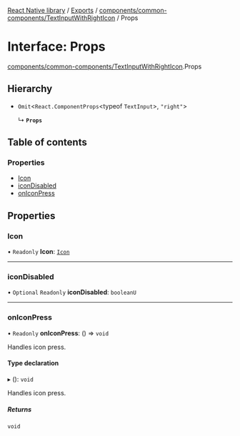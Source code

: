 [React Native library](../index.md) / [Exports](../modules.md) / [components/common-components/TextInputWithRightIcon](../modules/components_common_components_TextInputWithRightIcon.md) / Props

# Interface: Props

[components/common-components/TextInputWithRightIcon](../modules/components_common_components_TextInputWithRightIcon.md).Props

## Hierarchy

- `Omit`\<`React.ComponentProps`\<typeof `TextInput`\>, ``"right"``\>

  ↳ **`Props`**

## Table of contents

### Properties

- [Icon](components_common_components_TextInputWithRightIcon.Props.md#icon)
- [iconDisabled](components_common_components_TextInputWithRightIcon.Props.md#icondisabled)
- [onIconPress](components_common_components_TextInputWithRightIcon.Props.md#oniconpress)

## Properties

### Icon

• `Readonly` **Icon**: [`Icon`](icons_icons_common_types.Icon.md)

___

### iconDisabled

• `Optional` `Readonly` **iconDisabled**: `booleanU`

___

### onIconPress

• `Readonly` **onIconPress**: () => `void`

Handles icon press.

#### Type declaration

▸ (): `void`

Handles icon press.

##### Returns

`void`
